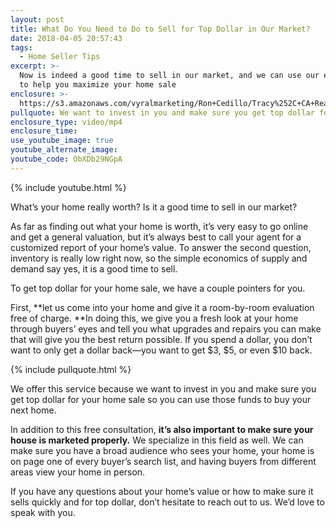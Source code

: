```yaml
---
layout: post
title: What Do You Need to Do to Sell for Top Dollar in Our Market?
date: 2018-04-05 20:57:43
tags:
  - Home Seller Tips
excerpt: >-
  Now is indeed a good time to sell in our market, and we can use our expertise
  to help you maximize your home sale
enclosure: >-
  https://s3.amazonaws.com/vyralmarketing/Ron+Cedillo/Tracy%252C+CA+Real+Estate-+Maximizing+Home+Value+Captions.mp4
pullquote: We want to invest in you and make sure you get top dollar for your home sale.
enclosure_type: video/mp4
enclosure_time:
use_youtube_image: true
youtube_alternate_image:
youtube_code: ObXDb29NGpA
---
```


{% include youtube.html %}

What’s your home really worth? Is it a good time to sell in our market?

As far as finding out what your home is worth, it’s very easy to go online and get a general valuation, but it’s always best to call your agent for a customized report of your home’s value. To answer the second question, inventory is really low right now, so the simple economics of supply and demand say yes, it is a good time to sell.

To get top dollar for your home sale, we have a couple pointers for you.

First, **let us come into your home and give it a room-by-room evaluation free of charge.&nbsp;**In doing this, we give you a fresh look at your home through buyers’ eyes and tell you what upgrades and repairs you can make that will give you the best return possible. If you spend a dollar, you don’t want to only get a dollar back—you want to get $3, $5, or even $10 back.

{% include pullquote.html %}

We offer this service because we want to invest in you and make sure you get top dollar for your home sale so you can use those funds to buy your next home.

In addition to this free consultation, **it’s also important to make sure your house is marketed properly.** We specialize in this field as well. We can make sure you have a broad audience who sees your home, your home is on page one of every buyer’s search list, and having buyers from different areas view your home in person.

If you have any questions about your home’s value or how to make sure it sells quickly and for top dollar, don’t hesitate to reach out to us. We’d love to speak with you.

&nbsp;